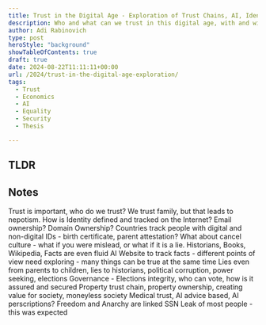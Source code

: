 ```yaml
---
title: Trust in the Digital Age - Exploration of Trust Chains, AI, Identities and Degrees 
description: Who and what can we trust in this digital age, with and without AI, cancel culture, trust chains, domain ownership, degrees of trust, security versus freedom
author: Adi Rabinovich
type: post
heroStyle: "background"
showTableOfContents: true
draft: true
date: 2024-08-22T11:11:11+00:00
url: /2024/trust-in-the-digital-age-exploration/
tags:
  - Trust
  - Economics
  - AI
  - Equality
  - Security
  - Thesis

---
```

## TLDR



## Notes

Trust is important, who do we trust? We trust family, but that leads to nepotism. How is Identity defined and tracked on the Internet? Email ownership? Domain Ownership? 
Countries track people with digital and non-digital IDs - birth certificate, parent attestation? What about cancel culture - what if you were mislead, or what if it is a lie.
Historians, Books, Wikipedia, Facts are even fluid
AI Website to track facts - different points of view need exploring - many things can be true at the same time
Lies even from parents to children, lies to historians, political corruption, power seeking, elections
Governance - Elections integrity, who can vote, how is it assured and secured
Property trust chain, property ownership, creating value for society, moneyless society
Medical trust, AI advice based, AI perscriptions?
Freedom and Anarchy are linked
SSN Leak of most people - this was expected
